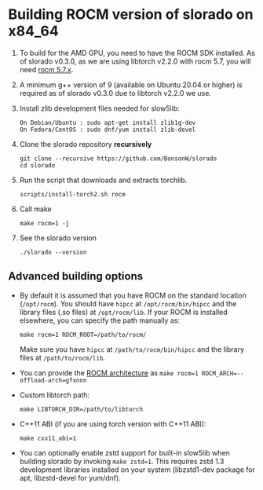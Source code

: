 # Building ROCM version of slorado on x84_64

1. To build for the AMD GPU, you need to have the ROCM SDK installed. As of slorado v0.3.0, as we are using libtorch v2.2.0 with rocm 5.7, you will need [rocm 5.7.x](https://rocm.docs.amd.com/en/docs-5.7.1/deploy/linux/os-native/install.html).

2. A minimum g++ version of 9 (available on Ubuntu 20.04 or higher) is required as of slorado v0.3.0 due to libtorch v2.2.0 we use.

3. Install zlib development files needed for slow5lib:

    ```
    On Debian/Ubuntu : sudo apt-get install zlib1g-dev
    On Fedora/CentOS : sudo dnf/yum install zlib-devel
    ```

4. Clone the slorado repository **recursively**

    ```
    git clone --recursive https://github.com/BonsonW/slorado
    cd slorado
    ```

5. Run the script that downloads and extracts torchlib.

    ```
    scripts/install-torch2.sh rocm
    ```

5. Call make

    ```
    make rocm=1 -j
    ```

6. See the slorado version

    ```
    ./slorado --version
    ```

## Advanced building options

- By default it is assumed that you have ROCM on the standard location (`/opt/rocm`). You should have `hipcc` at `/opt/rocm/bin/hipcc` and the library files (.so files) at `/opt/rocm/lib`. If your ROCM is installed elsewhere,  you can specify the path manually as:
   ```
   make rocm=1 ROCM_ROOT=/path/to/rocm/
   ```
   Make sure you have `hipcc` at `/path/to/rocm/bin/hipcc` and the library files at `/path/to/rocm/lib`.

- You can provide the [ROCM architecture](https://rocm.docs.amd.com/en/latest/reference/gpu-arch-specs.html) as `make rocm=1 ROCM_ARCH=--offload-arch=gfxnnn`

- Custom libtorch path:
    ```
    make LIBTORCH_DIR=/path/to/libtorch
    ```

- C++11 ABI (if you are using torch version with C++11 ABI):
    ```
    make cxx11_abi=1
    ```

- You can optionally enable zstd support for built-in slow5lib when building slorado by invoking `make zstd=1`. This requires zstd 1.3 development libraries installed on your system (libzstd1-dev package for apt, libzstd-devel for yum/dnf).

